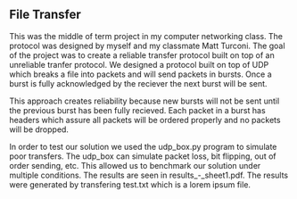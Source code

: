 ## File Transfer

This was the middle of term project in my computer networking class.  The protocol was designed by myself and my classmate Matt Turconi.  The goal of the project was to create a reliable transfer protocol built on top of an unreliable tranfer protocol.  We designed a protocol built on top of UDP which breaks a file into packets and will send packets in bursts.  Once a burst is fully acknowledged by the reciever the next burst will be sent.  

This approach creates reliability because new bursts will not be sent until the previous burst has been fully recieved.  Each packet in a burst has headers which assure all packets will be ordered properly and no packets will be dropped.

In order to test our solution we used the udp_box.py program to simulate poor transfers.  The udp_box can simulate packet loss, bit flipping, out of order sending, etc. This allowed us to benchmark our solution under multiple conditions. The results are seen in results_-_sheet1.pdf.  The results were generated by transfering test.txt which is a lorem ipsum file.
